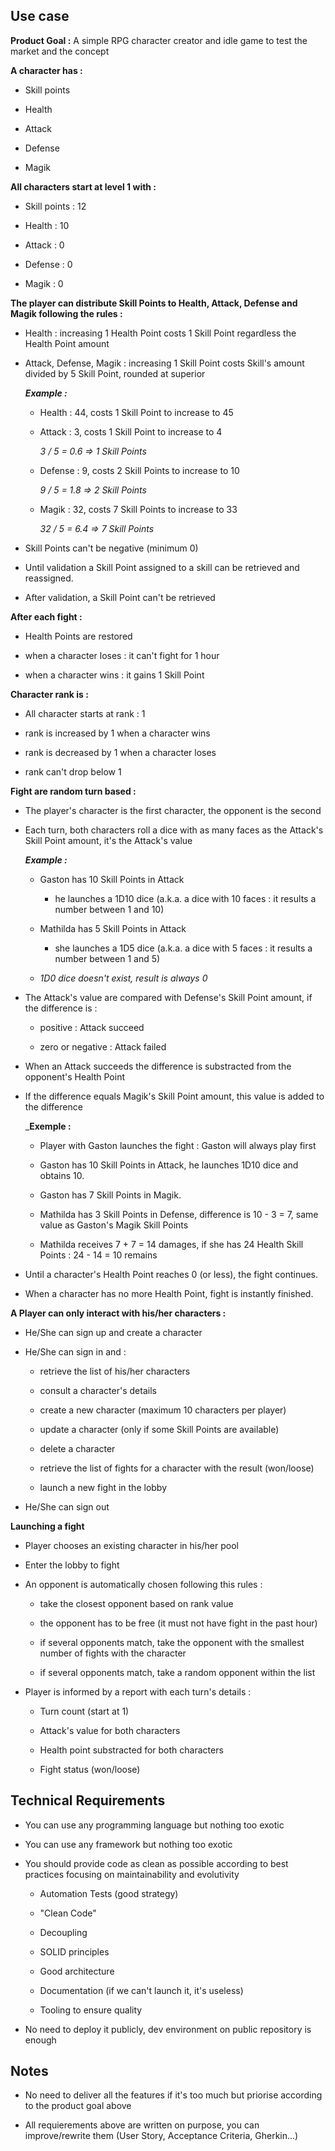 ## Use case

**Product Goal :** A simple RPG character creator and idle game to test the market and the concept

**A character has :** 

- Skill points

- Health

- Attack

- Defense

- Magik

**All characters start at level 1 with :**

- Skill points : 12

- Health : 10

- Attack : 0

- Defense : 0

- Magik : 0

**The player can distribute Skill Points to Health, Attack, Defense and Magik following the rules :**

- Health : increasing 1 Health Point costs 1 Skill Point regardless the Health Point amount

- Attack, Defense, Magik : increasing 1 Skill Point costs Skill's amount divided by 5 Skill Point, rounded at superior

    _**Example :**_ 

    - Health : 44, costs 1 Skill Point to increase to 45

    - Attack : 3, costs 1 Skill Point to increase to 4 

        _3 / 5 = 0.6 => 1 Skill Points_

    - Defense : 9, costs 2 Skill Points to increase to 10

        _9 / 5 = 1.8 => 2 Skill Points_

    - Magik : 32, costs 7 Skill Points to increase to 33

        _32 / 5 = 6.4 => 7 Skill Points_

- Skill Points can't be negative (minimum 0)

- Until validation a Skill Point assigned to a skill can be retrieved and reassigned.

- After validation, a Skill Point can't be retrieved

**After each fight :**

- Health Points are restored

- when a character loses : it can't fight for 1 hour

- when a character wins : it gains 1 Skill Point

**Character rank is :**

- All character starts at rank : 1

- rank is increased by 1 when a character wins

- rank is decreased by 1 when a character loses

- rank can't drop below 1

**Fight are random turn based :**

- The player's character is the first character, the opponent is the second

- Each turn, both characters roll a dice with as many faces as the Attack's Skill Point amount, it's the Attack's value

    _**Example :**_

    - Gaston has 10 Skill Points in Attack

        - he launches a 1D10 dice (a.k.a. a dice with 10 faces : it results a number between 1 and 10)

    - Mathilda has 5 Skill Points in Attack

        - she launches a 1D5 dice (a.k.a. a dice with 5 faces : it results a number between 1 and 5)

    - _1D0 dice doesn't exist, result is always 0_

- The Attack's value are compared with Defense's Skill Point amount, if the difference is :

    - positive : Attack succeed

    - zero or negative : Attack failed

- When an Attack succeeds the difference is substracted from the opponent's Health Point

- If the difference equals Magik's Skill Point amount, this value is added to the difference

    _**Exemple :**

    - Player with Gaston launches the fight : Gaston will always play first

    - Gaston has 10 Skill Points in Attack, he launches 1D10 dice and obtains 10.

    - Gaston has 7 Skill Points in Magik.

    - Mathilda has 3 Skill Points in Defense, difference is 10 - 3 = 7, same value as Gaston's Magik Skill Points

    - Mathilda receives 7 + 7 = 14 damages, if she has 24 Health Skill Points : 24 - 14 = 10 remains

- Until a character's Health Point reaches 0 (or less), the fight continues.

- When a character has no more Health Point, fight is instantly finished.

**A Player can only interact with his/her characters :**

- He/She can sign up and create a character

- He/She can sign in and : 

    - retrieve the list of his/her characters

    - consult a character's details

    - create a new character (maximum 10 characters per player)

    - update a character (only if some Skill Points are available)

    - delete a character

    - retrieve the list of fights for a character with the result (won/loose)

    - launch a new fight in the lobby

- He/She can sign out

**Launching a fight**

- Player chooses an existing character in his/her pool

- Enter the lobby to fight

- An opponent is automatically chosen following this rules :

    - take the closest opponent based on rank value

    - the opponent has to be free (it must not have fight in the past hour)

    - if several opponents match, take the opponent with the smallest number of fights with the character

    - if several opponents match, take a random opponent within the list

- Player is informed by a report with each turn's details :

    - Turn count (start at 1)

    - Attack's value for both characters

    - Health point substracted for both characters

    - Fight status (won/loose)

## Technical Requirements

- You can use any programming language but nothing too exotic

- You can use any framework but nothing too exotic

- You should provide code as clean as possible according to best practices focusing on maintainability and evolutivity

    - Automation Tests (good strategy)

    - "Clean Code"

    - Decoupling

    - SOLID principles

    - Good architecture

    - Documentation (if we can't launch it, it's useless)

    - Tooling to ensure quality

- No need to deploy it publicly, dev environment on public repository is enough

## Notes

- No need to deliver all the features if it's too much but priorise according to the product goal above

- All requierements above are written on purpose, you can improve/rewrite them (User Story, Acceptance Criteria, Gherkin...)